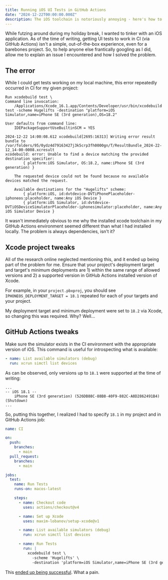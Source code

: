 ```yaml
---
title: Running iOS UI Tests in GitHub Actions
date: "2024-12-22T00:00:00.000Z"
description: The iOS toolchain is notoriously annoying - here's how to actually get it working for you in CI.
---
```


While futzing around during my holiday break, I wanted to tinker with an iOS application.
As of the time of writing, getting UI tests to work in CI (via GitHub Actions) isn't a simple, out-of-the-box experience, even for a barebones project.
So, to help anyone else frantically googling as I did, allow me to explain an issue I encountered and how I solved the problem.

## The error

While I could get tests working on my local machine, this error repeatedly occurred in CI for my given project:

```
Run xcodebuild test \
Command line invocation:
    /Applications/Xcode_16.1.app/Contents/Developer/usr/bin/xcodebuild test -scheme Hugelifts -destination "platform=iOS Simulator,name=iPhone SE (3rd generation),OS=18.2"

User defaults from command line:
    IDEPackageSupportUseBuiltinSCM = YES

2024-12-22 14:00:08.612 xcodebuild[2695:16313] Writing error result bundle to /var/folders/95/0ydz4d79163427j3k5crp3fh0000gn/T/ResultBundle_2024-22-12_14-00-0008.xcresult
xcodebuild: error: Unable to find a device matching the provided destination specifier:
		{ platform:iOS Simulator, OS:18.2, name:iPhone SE (3rd generation) }

	The requested device could not be found because no available devices matched the request.

	Available destinations for the "Hugelifts" scheme:
		{ platform:iOS, id:dvtdevice-DVTiPhonePlaceholder-iphoneos:placeholder, name:Any iOS Device }
		{ platform:iOS Simulator, id:dvtdevice-DVTiOSDeviceSimulatorPlaceholder-iphonesimulator:placeholder, name:Any iOS Simulator Device }
```

It wasn't immediately obvious to me why the installed xcode toolchain in my GitHub Actions environment seemed different than what I had installed locally. The problem is always dependencies, isn't it?

## Xcode project tweaks

All of the research online neglected mentioning this, and it ended up being part of the problem for me.
Ensure that your project's deployment target and target's minimum deployments are 1) within the same range of allowed versions and 2) a supported version in GitHub Actions installed version of Xcode.

For example, in your `project.pbxproj`, you should see `IPHONEOS_DEPLOYMENT_TARGET = 18.1` repeated for each of your targets and your project.

My deployment target and minimum deployment were set to `18.2` via Xcode, so changing this was required. Why? Well...

## GitHub Actions tweaks

Make sure the simulator exists in the CI environment with the appropriate version of iOS.
This command is useful for introspecting what is available:

```yml
- name: List available simulators (debug)
  run: xcrun simctl list devices
```

As can be observed, only versions up to `18.1` were supported at the time of writing:

```
...
-- iOS 18.1 --
    iPhone SE (3rd generation) (526DB88C-88B8-40F9-882C-A8D2862491B4) (Shutdown)
...
```

So, putting this together, I realized I had to specify `18.1` in my project and in GitHub Actions job:

```yml
name: CI

on:
  push:
    branches:
      - main
  pull_request:
    branches:
      - main

jobs:
  test:
    name: Run Tests
    runs-on: macos-latest

    steps:
      - name: Checkout code
        uses: actions/checkout@v4

      - name: Set up Xcode
        uses: maxim-lobanov/setup-xcode@v1

      - name: List available simulators (debug)
        run: xcrun simctl list devices

      - name: Run Tests
        run: |
          xcodebuild test \
            -scheme 'Hugelifts' \
            -destination 'platform=iOS Simulator,name=iPhone SE (3rd generation),OS=18.1'
```

This [ended up being successful](https://github.com/laaksomavrick/hugelifts/actions/runs/12455016699/job/34766944220).
What a pain.
